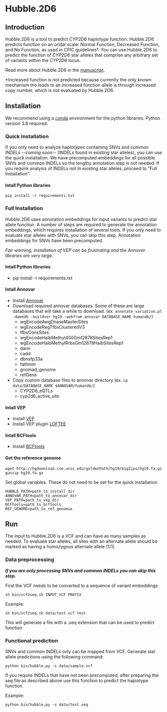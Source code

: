 # Hubble.2D6

## Introduction

Hubble.2D6 is a tool to predict *CYP2D6* haplotype function.  Hubble.2D6 predicts function on an oridal scale: Normal Function, Decreased Function, and No Function, as used in CPIC guidelines\*.  You can use Hubble.2D6 to predict the function of *CYP2D6* star alleles that comprise any arbitrary set of variants within the *CYP2D6* locus.

Read more about Hubble.2D6 in the [manuscript](https://www.biorxiv.org/content/10.1101/684357v2.abstract).

\*Increased function is not predicted because currently the only known mechanism the leads to an increased function allele is through increased copy number, which is not evaluated by Hubble.2D6.  



## Installation

We recommend using a [conda](https://docs.conda.io/en/latest/) environment for the python libraries. Python version 3.6 required.

### Quick Installation

If you only need to analyze haplotypes containing SNVs and common INDELs *--coming soon--* (INDELs found in existing star alleles), you can use the quick installation.  We have precomputed embeddings for all possible SNVs and common INDELs so the lengthy annotation step is not needed. If you require analysis of INDELs not in existing star alleles, proceed to "Full Installation".

#### Intall Python libraries

```pip install -r requirements.txt```


### Full Installation
Hubble.2D6 uses annotation embeddings for input variants to predict star allele function.  A number of steps are required to generate the annotation embeddings, which requires installation of several tools.  If you only need to evaluate star alleles with SNVs, you can skip this step.  Annotation embeddings for SNVs have been precomputed.

_Fair warning, installation of VEP can be frustrating and the Annovar libraries are very large._

#### Intall Python libraries
* pip install -r requirements.txt

#### Intall Annovar
* Install [Annovar](https://annovar.openbioinformatics.org/en/latest/)
* Download required annovar databases.  Some of these are large databases that will take a while to download.  (ex. `annotate_variation.pl -downdb -buildver hg19 -webfrom annovar DATABASE_NAME humandb/`)
    * wgEncodeAwgDnaseMasterSites
    * wgEncodeRegTfbsClusteredV3
    * tfbsConsSites
    * wgEncodeHaibMethyl450Gm12878SitesRep1
    * wgEncodeHaibMethylRrbsGm12878HaibSitesRep1
    * dann
    * cadd
    * dbnsfp33a
    * fathmm
    * gnomad_genome
    * refGene
* Copy custom database files to annovar directory (ex. `cp data/DATABASE_NAME $ANNOVAR/humandb/`)
    * CYP2D6_eQTLs
    * cyp2d6_active_site

#### Intall VEP
* Install [VEP](https://uswest.ensembl.org/info/docs/tools/vep/index.html)
* Install VEP plugin [LOFTEE](https://github.com/konradjk/loftee)

#### Intall BCFtools
* Install [BCFtools](http://samtools.github.io/bcftools/bcftools.html)

#### Get the reference genome

```
wget http://hgdownload.cse.ucsc.edu/goldenPath/hg19/bigZips/hg19.fa.gz
gunzip hg19.fa.gz
```

Set global variables.  These do not need to be set for the quick installation.

```
HUBBLE_PATH=path_to_install_dir
ANNOVAR_PATH=path_to_annovar_dir
VEP_PATH=path_to_vep_dir
BCFtools=path_to_bcftools
REF_GENOME=path_to_ref_genomie
```

## Run

The input to Hubble.2D6 is a VCF and can have as many samples as needed.  To evaluate star alleles, all sites with an alternate allele
should be marked as having a homozygous alternate allele (1/1).  


### Data preprocessing

**_If you are only processing SNVs and common INDELs you can skip this step._**

First the VCF needs to be converted to a sequence of variant embeddings
```
sh bin/vcf2seq.sh INPUT_VCF PREFIX
```

Example:
```
sh bin/vcf2seq.sh data/test.vcf test
```

This will generate a file with a .seq extension that can be used to predict function

### Functional prediction

SNVs and common INDELs only can be mapped from VCF.  Generate star allele predictions using the following command:

```
python bin/hubble.py -s data/sample.vcf
```

If you require INDELs that have not been precomputed, after preparing the seq file as described above use this function to predict the haplotype function.

Example:
```
python bin/hubble.py -s data/test.seq
```






